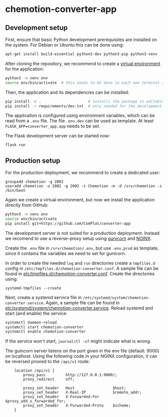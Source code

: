 chemotion-converter-app
=======================

Development setup
-----------------

First, ensure that basic Python development prerequisites are installed on the system. For Debian or Ubuntu this can be done using:

```bash
apt-get install build-essential python3-dev python3-pip python3-venv
```

After cloning the repository, we recommend to create a [virtual environment](https://docs.python.org/3/tutorial/venv.html) for the application:

```bash
python3 -m venv env
source env/bin/activate  # this needs to be done in each new terminal session
```

Then, the application and its dependencies can be installed:

```bash
pip install -e .                     # installs the package in editable mode
pip install -r requirements/dev.txt  # only needed for the development setup
```

The application is configured using environment variables, which can be read from a `.env` file. The file `.env.dev` can be used as template. At least `FLASK_APP=converter_app.app` needs to be set.

The Flask development server can be started now:

```bash
flask run
```

Production setup
----------------

For the production deployment, we recommend to create a dedicated user:

```
groupadd chemotion -g 2002
useradd chemotion -u 2002 -g 2002 -c Chemotion -m -d /srv/chemotion -s /bin/bash
```

Again we create a virtual environment, but now we install the application directly from GitHub:

```bash
python3 -m venv env
source env/bin/activate
pip install git+https://github.com/ComPlat/converter-app
```

The development server is not suited for a production deployment. Instead we recomend to use a reverse-proxy setup using [gunicorn](https://gunicorn.org/) and [NGINX](https://www.nginx.com/).

Create the `.env` file in `/srv/chemotion/.env`, but use `.env.prod` as template, since it contains the variables we need to set for gunicorn.

In order to create the needed `log` and `run` directories create a `tmpfiles.d` config in `/etc/tmpfiles.d/chemotion-converter.conf`. A sample file can be found in [etc/tmpfiles.d/chemotion-converter.conf](etc/tmpfiles.d/chemotion-converter.conf). Create the directories using:

```
systemd-tmpfiles --create
```

Next, create a systemd service file in `/etc/systemd/system/chemotion-converter.service`. Again, a sample file can be found in [etc/systemd/system/chemotion-converter.service](etc/systemd/system/chemotion-converter.service). Reload systemd and start (and enable) the service:

```bash
systemctl daemon-reload
systemctl start chemotion-converter
systemctl enable chemotion-converter
```

If the service won't start, `journalctl -xf` might indicate what is wrong.

The guincorn server listens on the port given in the env file (default: 9000) on localhost. Using the following code in your NGINX configuration, it can be reversed proxied to the `/api/v1` route:

```nginx
    location /api/v1 {
        proxy_pass         http://127.0.0.1:9000/;
        proxy_redirect     off;

        proxy_set_header   Host                 $host;
        proxy_set_header   X-Real-IP            $remote_addr;
        proxy_set_header   X-Forwarded-For      $proxy_add_x_forwarded_for;
        proxy_set_header   X-Forwarded-Proto    $scheme;
    }
```
